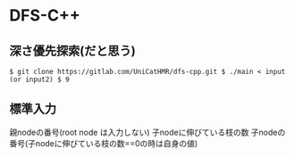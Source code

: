 # DFS-C++

## 深さ優先探索(だと思う)
`$ git clone https://gitlab.com/UniCatHMR/dfs-cpp.git
$ ./main < input (or input2)
$ 9`

## 標準入力
親nodeの番号(root node は入力しない)	子nodeに伸びている枝の数 子nodeの番号(子nodeに伸びている枝の数==0の時は自身の値)